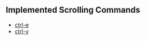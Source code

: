 ## Implemented Scrolling Commands

* [ctrl-e](http://vimhelp.appspot.com/scroll.txt.html#CTRL-E)
* [ctrl-y](http://vimhelp.appspot.com/scroll.txt.html#CTRL-Y)
